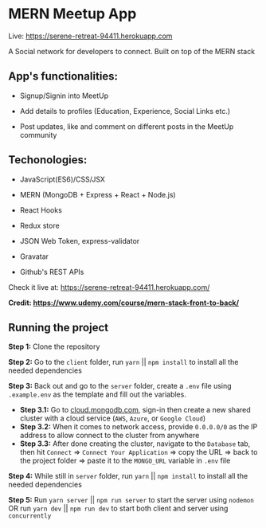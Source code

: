 ﻿# MERN Meetup App

Live: https://serene-retreat-94411.herokuapp.com

A Social network for developers to connect. Built on top of the MERN stack

## App's functionalities:

- Signup/Signin into MeetUp

- Add details to profiles (Education, Experience, Social Links etc.)

- Post updates, like and comment on different posts in the MeetUp community

## Techonologies:

- JavaScript(ES6)/CSS/JSX

- MERN (MongoDB + Express + React + Node.js)

- React Hooks

- Redux store

- JSON Web Token, express-validator

- Gravatar

- Github's REST APIs

Check it live at: https://serene-retreat-94411.herokuapp.com/

**Credit: https://www.udemy.com/course/mern-stack-front-to-back/**

## Running the project

**Step 1:** Clone the repository

**Step 2:** Go to the `client` folder, run `yarn` || `npm install` to install all the needed dependencies

**Step 3:** Back out and go to the `server` folder, create a `.env` file using `.example.env` as the template and fill out the variables.

  - **Step 3.1:** Go to [cloud.mongodb.com](https://account.mongodb.com/account/login), sign-in then create a new shared cluster with a cloud service (`AWS`, `Azure`, or `Google Cloud`)
  - **Step 3.2:** When it comes to network access, provide `0.0.0.0/0` as the IP address to allow connect to the cluster from anywhere
  - **Step 3.3:** After done creating the cluster, navigate to the `Database` tab, then hit `Connect` => `Connect Your Application` => copy the URL => back to the project folder => paste it to the `MONGO_URL` variable in `.env` file

**Step 4:** While still in `server` folder, run `yarn` || `npm install` to install all the needed dependencies

**Step 5:** Run `yarn server` || `npm run server` to start the server using `nodemon` OR run `yarn dev` || `npm run dev` to start both client and server using `concurrently`
